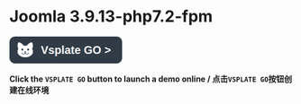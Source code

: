 # Joomla 3.9.13-php7.2-fpm

<a href="https://www.vsplate.com/?docker-compose=https://github.com/vsplate/dcenvs/joomla/3.9.13-php7.2-fpm"><img alt="VSPLATE GO" src="https://raw.githubusercontent.com/vsplate/images/master/vsgo_btn.png" width="200px"></a>

**Click the `VSPLATE GO` button to launch a demo online / 点击`VSPLATE GO`按钮创建在线环境**